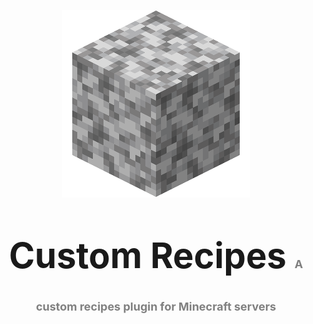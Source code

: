 <p align="center">
    <img src="./images/Diorite.png"/>
</p>
<p align="center" style="font-size: 56px; font-weight: bold;">
    Custom Recipes
    <span style="color: gray; font-size: 18px">
        A custom recipes plugin for Minecraft servers
    </span>
</p>
